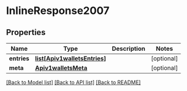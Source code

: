 # InlineResponse2007

## Properties
Name | Type | Description | Notes
------------ | ------------- | ------------- | -------------
**entries** | [**list[Apiv1walletsEntries]**](Apiv1walletsEntries.md) |  | [optional] 
**meta** | [**Apiv1walletsMeta**](Apiv1walletsMeta.md) |  | [optional] 

[[Back to Model list]](../README.md#documentation-for-models) [[Back to API list]](../README.md#documentation-for-api-endpoints) [[Back to README]](../README.md)


